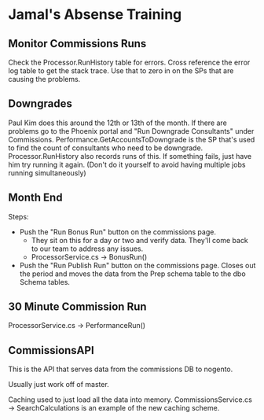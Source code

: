 # Jamal's Absense Training

## Monitor Commissions Runs
Check the Processor.RunHistory table for errors.  Cross reference the error log table to get the stack trace.  Use that to zero in on the SPs that are causing the problems.

## Downgrades
Paul Kim does this around the 12th or 13th of the month.  If there are problems go to the Phoenix portal and "Run Downgrade Consultants" under Commissions.  Performance.GetAccountsToDowngrade is the SP that's used to find the count of consultants who need to be downgrade.  Processor.RunHistory also records runs of this.  If something fails, just have him try running it again. (Don't do it yourself to avoid having multiple jobs running simultaneously)

## Month End
Steps:

* Push the "Run Bonus Run" button on the commissions page.
  * They sit on this for a day or two and verify data.  They'll come back to our team to address any issues.
  * ProcessorService.cs -> BonusRun()
* Push the "Run Publish Run" button on the commissions page.
	Closes out the period and moves the data from the Prep schema table to the dbo Schema tables.

## 30 Minute Commission Run
ProcessorService.cs -> PerformanceRun()

## CommissionsAPI
This is the API that serves data from the commissions DB to nogento.

Usually just work off of master.

Caching used to just load all the data into memory.
CommissionsService.cs -> SearchCalculations is an example of the new caching scheme.